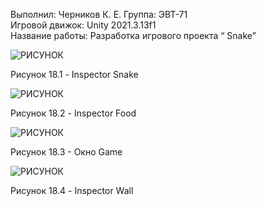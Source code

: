 Выполнил: Черников К. Е. 
Группа: ЭВТ-71  
Игровой движок: Unity 2021.3.13f1  
Название работы: Разработка игрового проекта “ Snake”



![РИСУНОК](https://gspics.org/images/2022/12/03/0XeGjK.png)  

Рисунок 18.1 - Inspector Snake

![РИСУНОК](https://gspics.org/images/2022/12/03/0Xe3gn.png)  

Рисунок 18.2 - Inspector Food

![РИСУНОК](https://gspics.org/images/2022/12/03/0Xe6Zu.png)  

Рисунок 18.3 - Окно Game

![РИСУНОК](https://gspics.org/images/2022/12/03/0XeX19.png)  

Рисунок 18.4 - Inspector Wall
